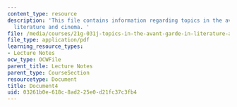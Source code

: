 ```yaml
---
content_type: resource
description: 'This file contains information regarding topics in the avant-garde in
  literature and cinema. '
file: /media/courses/21g-031j-topics-in-the-avant-garde-in-literature-and-cinema-spring-2003/03261b0e618c8ad225e0d21fc37c3fb4_MIT21G_031JS03_lecture4.pdf
file_type: application/pdf
learning_resource_types:
- Lecture Notes
ocw_type: OCWFile
parent_title: Lecture Notes
parent_type: CourseSection
resourcetype: Document
title: Document4
uid: 03261b0e-618c-8ad2-25e0-d21fc37c3fb4
---
```

